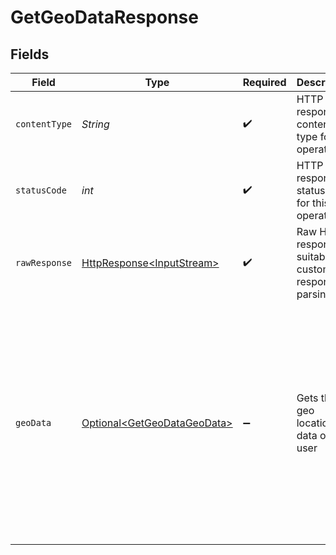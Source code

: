 # GetGeoDataResponse


## Fields

| Field                                                                                                                                                                                                                                                                                                                                          | Type                                                                                                                                                                                                                                                                                                                                           | Required                                                                                                                                                                                                                                                                                                                                       | Description                                                                                                                                                                                                                                                                                                                                    | Example                                                                                                                                                                                                                                                                                                                                        |
| ---------------------------------------------------------------------------------------------------------------------------------------------------------------------------------------------------------------------------------------------------------------------------------------------------------------------------------------------- | ---------------------------------------------------------------------------------------------------------------------------------------------------------------------------------------------------------------------------------------------------------------------------------------------------------------------------------------------- | ---------------------------------------------------------------------------------------------------------------------------------------------------------------------------------------------------------------------------------------------------------------------------------------------------------------------------------------------- | ---------------------------------------------------------------------------------------------------------------------------------------------------------------------------------------------------------------------------------------------------------------------------------------------------------------------------------------------- | ---------------------------------------------------------------------------------------------------------------------------------------------------------------------------------------------------------------------------------------------------------------------------------------------------------------------------------------------- |
| `contentType`                                                                                                                                                                                                                                                                                                                                  | *String*                                                                                                                                                                                                                                                                                                                                       | :heavy_check_mark:                                                                                                                                                                                                                                                                                                                             | HTTP response content type for this operation                                                                                                                                                                                                                                                                                                  |                                                                                                                                                                                                                                                                                                                                                |
| `statusCode`                                                                                                                                                                                                                                                                                                                                   | *int*                                                                                                                                                                                                                                                                                                                                          | :heavy_check_mark:                                                                                                                                                                                                                                                                                                                             | HTTP response status code for this operation                                                                                                                                                                                                                                                                                                   |                                                                                                                                                                                                                                                                                                                                                |
| `rawResponse`                                                                                                                                                                                                                                                                                                                                  | [HttpResponse\<InputStream>](https://docs.oracle.com/en/java/javase/11/docs/api/java.net.http/java/net/http/HttpResponse.html)                                                                                                                                                                                                                 | :heavy_check_mark:                                                                                                                                                                                                                                                                                                                             | Raw HTTP response; suitable for custom response parsing                                                                                                                                                                                                                                                                                        |                                                                                                                                                                                                                                                                                                                                                |
| `geoData`                                                                                                                                                                                                                                                                                                                                      | [Optional\<GetGeoDataGeoData>](../../models/operations/GetGeoDataGeoData.md)                                                                                                                                                                                                                                                                   | :heavy_minus_sign:                                                                                                                                                                                                                                                                                                                             | Gets the geo location data of the user                                                                                                                                                                                                                                                                                                         | {<br/>"code": "VI",<br/>"continent_code": "NA",<br/>"country": "United States Virgin Islands",<br/>"city": "Amsterdam",<br/>"european_union_member": true,<br/>"time_zone": "America/St_Thomas",<br/>"postal_code": 802,<br/>"in_privacy_restricted_country": true,<br/>"in_privacy_restricted_region": true,<br/>"subdivisions": "Saint Thomas",<br/>"coordinates": "18.3381, -64.8941"<br/>} |